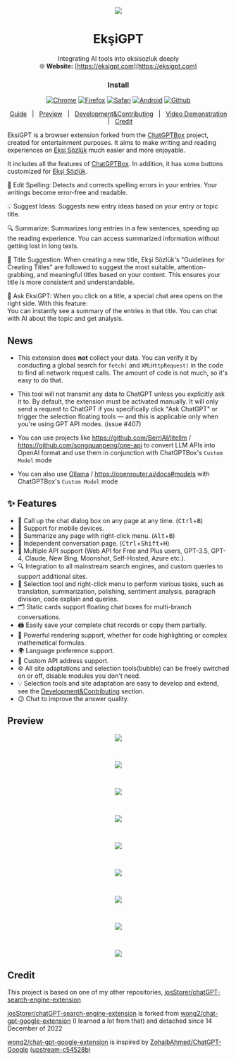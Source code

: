 <p align="center">
    <img src="./src/logo.png">
</p>

<h1 align="center">EkşiGPT</h1>

<div align="center">

Integrating AI tools into eksisozluk deeply </br>
🌐 **Website:** [https://eksigpt.com](https://eksigpt.com)  

### Install

[![Chrome][Chrome-image]][Chrome-url]
[![Firefox][Firefox-image]][Firefox-url]
[![Safari][Safari-image]][Safari-url]
[![Android][Android-image]][Android-url]
[![Github][Github-image]][Github-url]

[Guide](https://github.com/josStorer/chatGPTBox/wiki/Guide) &nbsp;&nbsp;|&nbsp;&nbsp; [Preview](#Preview) &nbsp;&nbsp;|&nbsp;&nbsp; [Development&Contributing][dev-url] &nbsp;&nbsp;|&nbsp;&nbsp; [Video Demonstration](https://www.youtube.com/watch?v=E1smDxJvTRs) &nbsp;&nbsp;|&nbsp;&nbsp; [Credit](#Credit)

[dev-url]: https://github.com/josStorer/chatGPTBox/wiki/Development&Contributing

[license-image]: http://img.shields.io/badge/license-MIT-blue.svg

[license-url]: https://github.com/mutluozkurt/eksiGPT/blob/master/LICENSE

[release-image]: https://img.shields.io/github/release/josStorer/chatGPTBox.svg

[release-url]: https://github.com/mutluozkurt/eksiGPT/releases/latest

[verify-image]: https://github.com/josStorer/chatGPTBox/workflows/verify-configs/badge.svg

[verify-url]: https://github.com/josStorer/chatGPTBox/actions/workflows/verify-configs.yml

[Chrome-image]: https://img.shields.io/badge/-Chrome-brightgreen?logo=google-chrome&logoColor=white

[Chrome-url]: https://chromewebstore.google.com/detail/eksigpt/fhghgligcpbmikoglemmjedkpebpdchk

[Edge-image]: https://img.shields.io/badge/-Edge-blue?logo=microsoft-edge&logoColor=white

[Edge-url]: https://microsoftedge.microsoft.com/addons/detail/fission-chatbox-best/enjmfilpkbbabhgeoadmdpjjpnahkogf

[Firefox-image]: https://img.shields.io/badge/-Firefox-orange?logo=firefox-browser&logoColor=white

[Firefox-url]: https://addons.mozilla.org/en-GB/firefox/addon/eksigpt/

[Safari-image]: https://img.shields.io/badge/-Safari-blue?logo=safari&logoColor=white

[Safari-url]: https://apps.apple.com/app/fission-chatbox/id6446611121

[Android-image]: https://img.shields.io/badge/-Android-brightgreen?logo=android&logoColor=white

[Android-url]: https://github.com/josStorer/chatGPTBox/wiki/Install#install-to-android

[Github-image]: https://img.shields.io/badge/-Github-black?logo=github&logoColor=white

[Github-url]: https://github.com/josStorer/chatGPTBox/wiki/Install

</div>

EksiGPT is a browser extension forked from the [ChatGPTBox](https://github.com/josStorer/chatGPTBox) project, created for entertainment purposes. It aims to make writing and reading experiences on [Ekşi Sözlük](https://eksisozluk.com/) much easier and more enjoyable.

It includes all the features of [ChatGPTBox](https://github.com/josStorer/chatGPTBox). In addition, it has some buttons customized for [Ekşi Sözlük](https://eksisozluk.com/).

📝 Edit Spelling: Detects and corrects spelling errors in your entries. Your writings become error-free and readable.

💡 Suggest Ideas: Suggests new entry ideas based on your entry or topic title.

🔍 Summarize: Summarizes long entries in a few sentences, speeding up the reading experience. You can access summarized information without getting lost in long texts.

📌 Title Suggestion: When creating a new title, Ekşi Sözlük's "Guidelines for Creating Titles" are followed to suggest the most suitable, attention-grabbing, and meaningful titles based on your content. This ensures your title is more consistent and understandable.


💬 Ask EksiGPT: When you click on a title, a special chat area opens on the right side. With this feature:</br>
You can instantly see a summary of the entries in that title.
You can chat with AI about the topic and get analysis.

## News

- This extension does **not** collect your data. You can verify it by conducting a global search for `fetch(` and `XMLHttpRequest(` in the code to find all network request calls. The amount of code is not much, so it's easy to do that.

- This tool will not transmit any data to ChatGPT unless you explicitly ask it to. By default, the extension must be activated manually. It will only send a request to ChatGPT if you specifically click "Ask ChatGPT" or trigger the selection floating tools — and this is applicable only when you're using GPT API modes. (issue #407)

- You can use projects like https://github.com/BerriAI/litellm / https://github.com/songquanpeng/one-api to convert LLM APIs into OpenAI format and use them in conjunction with ChatGPTBox's `Custom Model` mode

- You can also use [Ollama](https://github.com/josStorer/chatGPTBox/issues/616#issuecomment-1975186467) / https://openrouter.ai/docs#models with ChatGPTBox's `Custom Model` mode

## ✨ Features

- 🌈 Call up the chat dialog box on any page at any time. (<kbd>Ctrl</kbd>+<kbd>B</kbd>)
- 📱 Support for mobile devices.
- 📓 Summarize any page with right-click menu. (<kbd>Alt</kbd>+<kbd>B</kbd>)
- 📖 Independent conversation page. (<kbd>Ctrl</kbd>+<kbd>Shift</kbd>+<kbd>H</kbd>)
- 🔗 Multiple API support (Web API for Free and Plus users, GPT-3.5, GPT-4, Claude, New Bing, Moonshot, Self-Hosted, Azure etc.).
- 🔍 Integration to all mainstream search engines, and custom queries to support additional sites.
- 🧰 Selection tool and right-click menu to perform various tasks, such as translation, summarization, polishing,
  sentiment analysis, paragraph division, code explain and queries.
- 🗂️ Static cards support floating chat boxes for multi-branch conversations.
- 🖨️ Easily save your complete chat records or copy them partially.
- 🎨 Powerful rendering support, whether for code highlighting or complex mathematical formulas.
- 🌍 Language preference support.
- 📝 Custom API address support.
- ⚙️ All site adaptations and selection tools(bubble) can be freely switched on or off, disable modules you don't need.
- 💡 Selection tools and site adaptation are easy to develop and extend, see the [Development&Contributing][dev-url]
  section.
- 😉 Chat to improve the answer quality.

## Preview

<div align="center">


![](screenshots/1.png)

</br>

![](screenshots/2.png)

</br>

![](screenshots/3.png)

</br>

![](screenshots/4.png)

</br>

![](screenshots/5.png)

</br>

![](screenshots/6.png)

</br>

![](screenshots/7.png)

</br>

![](screenshots/8.png)

</br>

![](screenshots/9.png)

</div>

## Credit

This project is based on one of my other repositories, [josStorer/chatGPT-search-engine-extension](https://github.com/josStorer/chatGPT-search-engine-extension)

[josStorer/chatGPT-search-engine-extension](https://github.com/josStorer/chatGPT-search-engine-extension) is forked
from [wong2/chat-gpt-google-extension](https://github.com/wong2/chat-gpt-google-extension) (I learned a lot from that)
and detached since 14 December of 2022

[wong2/chat-gpt-google-extension](https://github.com/wong2/chat-gpt-google-extension) is inspired
by [ZohaibAhmed/ChatGPT-Google](https://github.com/ZohaibAhmed/ChatGPT-Google) ([upstream-c54528b](https://github.com/wong2/chatgpt-google-extension/commit/c54528b0e13058ab78bfb433c92603db017d1b6b))
